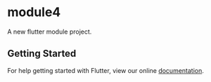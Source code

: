# module4

A new flutter module project.

## Getting Started

For help getting started with Flutter, view our online
[documentation](https://flutter.dev/).
